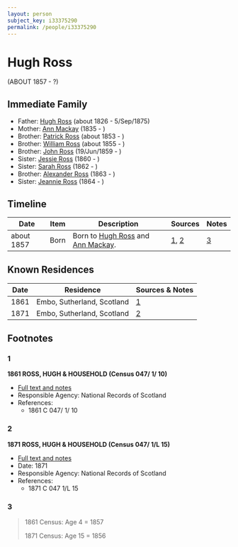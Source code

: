 ```yaml
---
layout: person
subject_key: i33375290
permalink: /people/i33375290
---
```


# Hugh Ross
(ABOUT 1857 - ?)

## Immediate Family

* Father: [Hugh Ross](./@10594034@-hugh-ross-b1826-d1875-9-5.md) (about 1826 - 5/Sep/1875)
* Mother: [Ann Mackay](./@59598912@-ann-mackay-b1835-d.md) (1835 - )
* Brother: [Patrick Ross](./@62001920@-patrick-ross-b1853-d.md) (about 1853 - )
* Brother: [William Ross](./@91623667@-william-ross-b1855-d.md) (about 1855 - )
* Brother: [John Ross](./@75057664@-john-ross-b1859-6-19-d.md) (19/Jun/1859 - )
* Sister: [Jessie Ross](./@34993752@-jessie-ross-b1860-d.md) (1860 - )
* Sister: [Sarah Ross](./@84017554@-sarah-ross-b1862-d.md) (1862 - )
* Brother: [Alexander Ross](./@98834750@-alexander-ross-b1863-d.md) (1863 - )
* Sister: [Jeannie Ross](./@64098912@-jeannie-ross-b1864-d.md) (1864 - )

## Timeline

Date | Item | Description | Sources | Notes
---|---|---|---|---
about 1857 | Born | Born to [Hugh Ross](./@10594034@-hugh-ross-b1826-d1875-9-5.md) and [Ann Mackay](./@59598912@-ann-mackay-b1835-d.md). | [1](#1), [2](#2) | [3](#3)

## Known Residences

Date | Residence | Sources & Notes
---|---|---
1861 | Embo, Sutherland, Scotland | [1](#1)
1871 | Embo, Sutherland, Scotland | [2](#2)

## Footnotes

### 1

**1861 ROSS, HUGH & HOUSEHOLD (Census 047/ 1/ 10)**

* [Full text and notes](../sources/@32173592@-1861-ross,-hugh-&-household-census-047-1-10-.md)
* Responsible Agency: National Records of Scotland
* References: 
  * 1861 C 047/ 1/ 10

### 2

**1871 ROSS, HUGH & HOUSEHOLD (Census 047/ 1/L 15)**

* [Full text and notes](../sources/@79952972@-1871-ross,-hugh-&-household-census-047-1-l-15-.md)
* Date: 1871
* Responsible Agency: National Records of Scotland
* References: 
  * 1871 C 047 1/L 15

### 3

> 1861 Census: Age 4 = 1857
>
> 1871 Census: Age 15 = 1856
>


